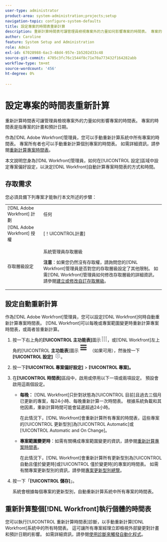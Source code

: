```yaml
---
user-type: administrator
product-area: system-administration;projects;setup
navigation-topic: configure-system-defaults
title: 設定專案的時間表重新計算
description: 重新計算時間表可讓管理員檢視專案外的力量如何影響專案的時間表。 專案的時間表是指專案的計畫和預計日期。
author: Caroline
feature: System Setup and Administration
role: Admin
exl-id: 67028988-6ac3-48d4-957e-1b5202d33c48
source-git-commit: 4705c3fc76c1544f8c71e70a773432f164282abb
workflow-type: tm+mt
source-wordcount: '456'
ht-degree: 0%

---
```


# 設定專案的時間表重新計算

重新計算時間表可讓管理員檢視專案外的力量如何影響專案的時間表。 專案的時間表是指專案的計畫和預計日期。

作為[!DNL Adobe Workfront]管理員，您可以手動重新計算系統中所有專案的時間表。 專案所有者也可以手動重新計算個別專案的時間表。 如需詳細資訊，請參閱[重新計算專案時間表](../../../manage-work/projects/manage-projects/recalculate-project-timeline.md)。

本文說明您身為[!DNL Workfront]管理員，如何在[!UICONTROL 設定]區域中設定專案偏好設定，以決定[!DNL Workfront]自動計算專案時間表的方式和時間。

## 存取需求

您必須具備下列專案才能執行本文所述的步驟：

<table style="table-layout:auto"> 
 <col> 
 <col> 
 <tbody> 
  <tr> 
   <td role="rowheader">[!DNL Adobe Workfront] 計劃</td> 
   <td>任何</td> 
  </tr> 
  <tr> 
   <td role="rowheader">[!DNL Adobe Workfront] 授權</td> 
   <td>[！UICONTROL計畫]</td> 
  </tr> 
  <tr> 
   <td role="rowheader">存取層級設定</td> 
   <td> <p>系統管理員存取層級</p> <p><b>注意</b>：如果您仍然沒有存取權，請詢問您的[!DNL Workfront]管理員是否對您的存取層級設定了其他限制。 如需[!DNL Workfront]管理員如何修改存取層級的詳細資訊，請參閱<a href="../../../administration-and-setup/add-users/configure-and-grant-access/create-modify-access-levels.md" class="MCXref xref">建立或修改自訂存取層級</a>。</p> </td> 
  </tr> 
 </tbody> 
</table>

## 設定自動重新計算

作為[!DNL Adobe Workfront]管理員，您可以設定[!DNL Workfront]何時自動重新計算專案時間表。 [!DNL Workfront]可以每晚或專案範圍變更時重新計算專案時間表，或兩者皆重新計算。

1. 按一下右上角的&#x200B;**[!UICONTROL 主功能表]**&#x200B;圖示![](assets/main-menu-icon.png)，或[!DNL Workfront]左上角的&#x200B;[!UICONTROL **主功能表**]&#x200B;圖示![](assets/lines-main-menu.png) （如果可用），然後按一下&#x200B;**[!UICONTROL 設定]** ![](assets/gear-icon-settings.png)。

1. 按一下&#x200B;**[!UICONTROL 專案偏好設定]** > **[!UICONTROL 專案]。**

1. 在&#x200B;**[!UICONTROL 時間表]**&#x200B;區段中，啟用或停用以下一項或兩項設定。 預設會啟用這兩個設定。

   * **每晚：** [!DNL Workfront&#x200B;&#x200B;&#x200B;]只針對狀態為[!UICONTROL 目前]且過去三個月已更新的專案，每24小時、每晚重新計算一次時間表。 根據系統負載和其他因素，重新計算時間可能會延遲超過24小時。

     在此情況下，[!DNL Workfront]會重新計算所有專案的時間表，這些專案的[!UICONTROL 更新型別]為[!UICONTROL Automatic]或[!UICONTROL Automatic and On Change]。

   * **專案範圍變更時**：如需有關構成專案範圍變更的資訊，請參閱[重新計算專案時間表](../../../manage-work/projects/manage-projects/recalculate-project-timeline.md)。

     在此情況下，[!DNL Workfront]會重新計算所有更新型別為[!UICONTROL 自動且僅於變更時]或[!UICONTROL 僅於變更時]的專案的時間表。
如需有關專案更新型別的資訊，請參閱[專案更新型別總覽](../../../manage-work/projects/planning-a-project/project-update-type-overview.md)。

1. 按一下「**[!UICONTROL 儲存]**」。

   系統會根據每個專案的更新型別，自動重新計算系統中所有專案的時間表。

## 重新計算整個[!DNL Workfront]執行個體的時間表

您可以執行[!UICONTROL 重新計算時間表]診斷，以手動重新計算[!DNL Workfront]系統中的所有時間表。 這可讓所有專案經理立即檢視外部變更對計畫和預計日期的影響。 如需詳細資訊，請參閱[使用診斷來觸發自動化程式](../../../administration-and-setup/manage-workfront/run-diagnostics/use-diagnostics-to-trigger-automated-processes.md)。
